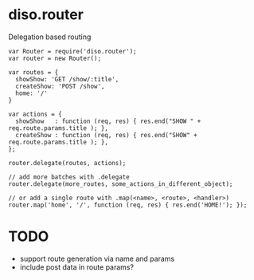 diso.router
===========

Delegation based routing

```
var Router = require('diso.router');
var router = new Router();

var routes = {
  showShow: 'GET /show/:title',
  createShow: 'POST /show',
  home: '/'
}

var actions = {
  showShow   : function (req, res) { res.end("SHOW " + req.route.params.title ); },
  createShow : function (req, res) { res.end("SHOW" + req.route.params.title ); },
};

router.delegate(routes, actions);

// add more batches with .delegate
router.delegate(more_routes, some_actions_in_different_object);

// or add a single route with .map(<name>, <route>, <handler>)
router.map('home', '/', function (req, res) { res.end('HOME!'); });

```

TODO
====
- support route generation via name and params
- include post data in route params? 